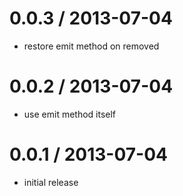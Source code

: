 
0.0.3 / 2013-07-04 
==================

 * restore emit method on removed

0.0.2 / 2013-07-04 
==================

 * use emit method itself

0.0.1 / 2013-07-04 
==================

 * initial release
